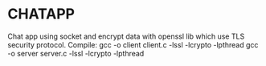 # CHATAPP
Chat app using socket and encrypt data with openssl lib which use TLS security protocol.
Compile: 
gcc -o client client.c -lssl -lcrypto -lpthread
gcc -o server server.c -lssl -lcrypto -lpthread

